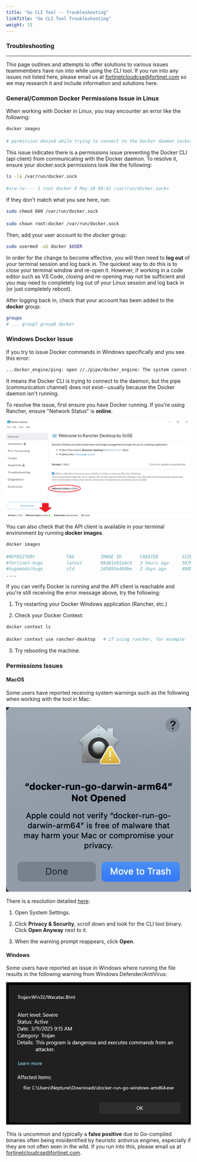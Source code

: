 ```yaml
---
title: "Go CLI Tool -- Troubleshooting"
linkTitle: "Go CLI Tool Troubleshooting"
weight: 15
---
```


### Troubleshooting
---

This page outlines and attempts to offer solutions to various issues teammembers have run into while using the CLI tool. If you run into any issues not listed here, please email us at fortinetcloudcse@fortinet.com so we may research it and include information and solutions here. 

### General/Common Docker Permissions Issue in Linux

When working with Docker in Linux, you may encounter an error like the following:

```bash
docker images

# permission denied while trying to connect to the Docker daemon socket at unix:///var/run/docker.sock
```

This issue indicates there is a permissions issue preventing the Docker CLI (api client) from communicating with the Docker daemon. To resolve it, ensure your docker.sock permissions look like the following:

```bash
ls -la /var/run/docker.sock

#srw-rw---- 1 root docker 0 May 28 09:41 /var/run/docker.sock=
```
If they don't match what you see here, run:

```bash
sudo chmod 660 /var/run/docker.sock

sudo chown root:docker /var/run/docker.sock
```

Then, add your user account to the *docker* group:

```bash
sudo usermod -aG docker $USER
```

In order for the change to become effective, you will then need to **log out** of your terminal session and log back in. The quickest way to do this is to close your terminal window and re-open it. However, if working in a code editor such as VS Code, closing and re-opening may not be sufficient and you may need to completely log out of your Linux session and log back in (or just completely reboot).

After logging back in, check that your account has been added to the **docker** group:

```bash
groups
# ... group7 group8 docker
```

### Windows Docker Issue

If you try to issue Docker commands in Windows specifically and you see this error:

```bash
...docker_engine/ping: open //./pipe/docker_engine: The system cannot find the file specified.
```

It means the Docker CLI is trying to connect to the daemon, but the pipe (communication channel) does not exist--usually because the Docker daemon isn't running. 

To resolve the issue, first ensure you have Docker running. If you're using Rancher, ensure "Network Status" is **online**.


![rancher-image](rancher-image.png)


You can also check that the API client is available in your terminal environment by running **docker images**. 

```bash
docker images

#REPOSITORY            TAG          IMAGE ID       CREATED         SIZE
#fortinet-hugo         latest       89d81e91a4c6   3 hours ago     597MB
#hugomods/hugo         std          2d5893e404be   2 days ago      498MB
....
```

If you can verify Docker is running and the API client is reachable and you're still receiving the error message above, try the following:

1. Try restarting your Docker Windows application (Rancher, etc.)

2. Check your Docker Context:

```bash
docker context ls

docker context use rancher-desktop   # if using rancher, for example
```

3. Try rebooting the machine.

### Permissions Issues

#### MacOS

Some users have reported receiving system warnings such as the following when working with the tool in Mac:

![mac-go-binary-issue](mac-go-binary-issue.png)

There is a resolution detailed [here](https://support.apple.com/en-in/102445#:~:text=If%20you%20want%20to%20open,anyway%2C%20you%20can%20click%20Open.):

1. Open System Settings.

2. Click **Privacy & Security**, scroll down and look for the CLI tool binary. Click **Open Anyway** next to it.

3. When the warning prompt reappears, click **Open**.

#### Windows

Some users have reported an issue in Windows where running the file results in the following warning from Windows Defender/AntiVirus:

![wacatac-warning-image](wacatac-warning-image.png)

This is uncommon and typically a **false positive** due to Go-compiled binaries often being misidentified by heuristic antivirus engines, especially if they are not often seen in the wild. If you run into this, please email us at fortinetcloudcse@fortinet.com.


